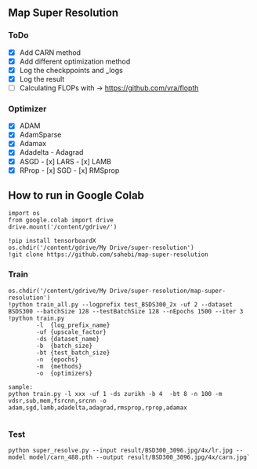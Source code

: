## Map Super Resolution
### ToDo
- [x] Add CARN method
- [x] Add different optimization method
- [x] Log the checkppoints and _logs
- [x] Log the result
- [ ] Calculating FLOPs with -> https://github.com/vra/flopth

### Optimizer
- [x] ADAM
- [x] AdamSparse
- [x] Adamax
- [x] Adadelta
      - Adagrad
- [x] ASGD
      - [x] LARS
      - [x] LAMB
- [x] RProp
      - [x] SGD
      - [x] RMSprop

## How to run in Google Colab
```
import os
from google.colab import drive
drive.mount('/content/gdrive/')

!pip install tensorboardX
os.chdir('/content/gdrive/My Drive/super-resolution')
!git clone https://github.com/sahebi/map-super-resolution
```
### Train
```
os.chdir('/content/gdrive/My Drive/super-resolution/map-super-resolution')
!python train_all.py --logprefix test_BSDS300_2x -uf 2 --dataset BSDS300 --batchSize 128 --testBatchSize 128 --nEpochs 1500 --iter 3
!python train.py 
        -l  {log_prefix_name} 
        -uf {upscale_factor}
        -ds {dataset_name} 
        -b  {batch_size} 
        -bt {test_batch_size} 
        -n  {epochs}
        -m  {methods}
        -o  {optimizers}

sample:
python train.py -l xxx -uf 1 -ds zurikh -b 4  -bt 8 -n 100 -m vdsr,sub,mem,fsrcnn,srcnn -o adam,sgd,lamb,adadelta,adagrad,rmsprop,rprop,adamax


```

### Test
```
python super_resolve.py --input result/BSD300_3096.jpg/4x/lr.jpg --model model/carn_488.pth --output result/BSD300_3096.jpg/4x/carn.jpg`
```